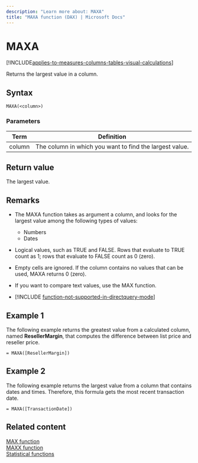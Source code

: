 ```yaml
---
description: "Learn more about: MAXA"
title: "MAXA function (DAX) | Microsoft Docs"
---
```

# MAXA

[!INCLUDE[applies-to-measures-columns-tables-visual-calculations](includes/applies-to-measures-columns-tables-visual-calculations.md)]

Returns the largest value in a column.
  
## Syntax  
  
```dax
MAXA(<column>)  
```
  
### Parameters
  
|Term|Definition|  
|--------|--------------|  
|column|The column in which you want to find the largest value.|  
  
## Return value

The largest value.  
  
## Remarks

- The MAXA function takes as argument a column, and looks for the largest value among the following types of values:  
  - Numbers  
  - Dates  
  
- Logical values, such as TRUE and FALSE. Rows that evaluate to TRUE count as 1; rows that evaluate to FALSE count as 0 (zero).  
  
- Empty cells are ignored. If the column contains no values that can be used, MAXA returns 0 (zero).  

- If you want to compare text values, use the MAX function.

- [!INCLUDE [function-not-supported-in-directquery-mode](includes/function-not-supported-in-directquery-mode.md)]

## Example 1

The following example returns the greatest value from a calculated column, named **ResellerMargin**, that computes the difference between list price and reseller price.  
  
```dax
= MAXA([ResellerMargin])  
```
  
## Example 2

The following example returns the largest value from a column that contains dates and times. Therefore, this formula gets the most recent transaction date.  
  
```dax
= MAXA([TransactionDate])  
```
  
## Related content

[MAX function](max-function-dax.md)  
[MAXX function](maxx-function-dax.md)  
[Statistical functions](statistical-functions-dax.md)  
